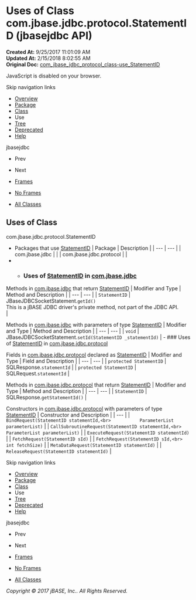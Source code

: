 # Uses of Class com.jbase.jdbc.protocol.StatementID (jbasejdbc   API)

**Created At:** 9/25/2017 11:01:09 AM  
**Updated At:** 2/15/2018 8:02:55 AM  
**Original Doc:** [com_jbase_jdbc_protocol_class-use_StatementID](https://docs.jbase.com/39241-class-use/com_jbase_jdbc_protocol_class-use_StatementID)  

<!--<br>    try {<br>        if (location.href.indexOf('is-external=true') == -1) {<br>            parent.document.title="Uses of Class com.jbase.jdbc.protocol.StatementID (jbasejdbc   API)";<br>        }<br>    }<br>    catch(err) {<br>    }<br>//-->
JavaScript is disabled on your browser.

Skip navigation links

- [Overview](../../../../../overview-summary.html)
- [Package](/39240-protocol/com_jbase_jdbc_protocol_package-summary)
- [Class](/39240-protocol/com_jbase_jdbc_protocol_statementid "class in com.jbase.jdbc.protocol")
- Use
- [Tree](/39240-protocol/com_jbase_jdbc_protocol_package-tree)
- [Deprecated](../../../../../deprecated-list.html)
- [Help](../../../../../help-doc.html)


jbasejdbc <br>

- Prev
- Next


- [Frames](../../../../../index.html?com/jbase/jdbc/protocol/class-use//39241-class-use/com_jbase_jdbc_protocol_class-use_StatementID)
- [No Frames](/39241-class-use/com_jbase_jdbc_protocol_class-use_StatementID)


- [All Classes](../../../../../allclasses-noframe.html)


<!--<br>  allClassesLink = document.getElementById("allclasses\_navbar\_top");<br>  if(window==top) {<br>    allClassesLink.style.display = "block";<br>  }<br>  else {<br>    allClassesLink.style.display = "none";<br>  }<br>  //-->

## Uses of Class
com.jbase.jdbc.protocol.StatementID

- Packages that use [StatementID](/39240-protocol/com_jbase_jdbc_protocol_statementid "class in com.jbase.jdbc.protocol") | Package | Description |
| --- | --- |
| com.jbase.jdbc |   |
| com.jbase.jdbc.protocol |   |
- - ### Uses of [StatementID](/39240-protocol/com_jbase_jdbc_protocol_statementid "class in com.jbase.jdbc.protocol") in [com.jbase.jdbc](/39228-jdbc/com_jbase_jdbc_package-summary)


Methods in [com.jbase.jdbc](/39228-jdbc/com_jbase_jdbc_package-summary) that return [StatementID](/39240-protocol/com_jbase_jdbc_protocol_statementid "class in com.jbase.jdbc.protocol") | Modifier and Type | Method and Description |
| --- | --- |
| `StatementID` | JBaseJDBCSocketStatement.`getId()`<br>This is a jBASE JDBC driver's private method, not part of the JDBC API.<br> |



Methods in [com.jbase.jdbc](/39228-jdbc/com_jbase_jdbc_package-summary) with parameters of type [StatementID](/39240-protocol/com_jbase_jdbc_protocol_statementid "class in com.jbase.jdbc.protocol") | Modifier and Type | Method and Description |
| --- | --- |
| `void` | JBaseJDBCSocketStatement.`setId(StatementID _statementId)`  |
    - ### Uses of [StatementID](/39240-protocol/com_jbase_jdbc_protocol_statementid "class in com.jbase.jdbc.protocol") in [com.jbase.jdbc.protocol](/39240-protocol/com_jbase_jdbc_protocol_package-summary)


Fields in [com.jbase.jdbc.protocol](/39240-protocol/com_jbase_jdbc_protocol_package-summary) declared as [StatementID](/39240-protocol/com_jbase_jdbc_protocol_statementid "class in com.jbase.jdbc.protocol") | Modifier and Type | Field and Description |
| --- | --- |
| `protected StatementID` | SQLResponse.`statementId`  |
| `protected StatementID` | SQLRequest.`statementId`  |



Methods in [com.jbase.jdbc.protocol](/39240-protocol/com_jbase_jdbc_protocol_package-summary) that return [StatementID](/39240-protocol/com_jbase_jdbc_protocol_statementid "class in com.jbase.jdbc.protocol") | Modifier and Type | Method and Description |
| --- | --- |
| `StatementID` | SQLResponse.`getStatementId()`  |



Constructors in [com.jbase.jdbc.protocol](/39240-protocol/com_jbase_jdbc_protocol_package-summary) with parameters of type [StatementID](/39240-protocol/com_jbase_jdbc_protocol_statementid "class in com.jbase.jdbc.protocol") | Constructor and Description |
| --- |
| `BindRequest(StatementID statementId,<br>           ParameterList parameterList)`  |
| `CallSubroutineRequest(StatementID statementId,<br>                     ParameterList parameterList)`  |
| `ExecuteRequest(StatementID statementId)`  |
| `FetchRequest(StatementID sId)`  |
| `FetchRequest(StatementID sId,<br>            int fetchSize)`  |
| `MetaDataRequest(StatementID statementId)`  |
| `ReleaseRequest(StatementID statementId)`  |

Skip navigation links

- [Overview](../../../../../overview-summary.html)
- [Package](/39240-protocol/com_jbase_jdbc_protocol_package-summary)
- [Class](/39240-protocol/com_jbase_jdbc_protocol_statementid "class in com.jbase.jdbc.protocol")
- Use
- [Tree](/39240-protocol/com_jbase_jdbc_protocol_package-tree)
- [Deprecated](../../../../../deprecated-list.html)
- [Help](../../../../../help-doc.html)


jbasejdbc <br>

- Prev
- Next


- [Frames](../../../../../index.html?com/jbase/jdbc/protocol/class-use//39241-class-use/com_jbase_jdbc_protocol_class-use_StatementID)
- [No Frames](/39241-class-use/com_jbase_jdbc_protocol_class-use_StatementID)


- [All Classes](../../../../../allclasses-noframe.html)


<!--<br>  allClassesLink = document.getElementById("allclasses\_navbar\_bottom");<br>  if(window==top) {<br>    allClassesLink.style.display = "block";<br>  }<br>  else {<br>    allClassesLink.style.display = "none";<br>  }<br>  //-->

*Copyright © 2017 jBASE, Inc.. All Rights Reserved.*
